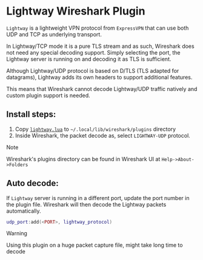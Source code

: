 # Lightway Wireshark Plugin

`Lightway` is a lightweight VPN protocol from `ExpressVPN` that can use both UDP and TCP as underlying transport.

In Lightway/TCP mode it is a pure TLS stream and as such, Wireshark does not need any special decoding support.
Simply selecting the port, the Lightway server is running on and decoding it as TLS is sufficient.

Although Lightway/UDP protocol is based on D/TLS (TLS adapted for datagrams), Lightway adds its own headers to support additional features.

This means that Wireshark cannot decode Lightway/UDP traffic natively and custom plugin support is needed.

## Install steps:
1. Copy [`lightway.lua`](../lightway-core/wireshark/lightway.lua) to `~/.local/lib/wireshark/plugins` directory
1. Inside Wireshark, the packet decode as, select `LIGHTWAY-UDP` protocol.

> [!NOTE]
> Wireshark's plugins directory can be found in Wireshark UI at `Help->About->Folders`

## Auto decode:
If `Lightway` server is running in a different port, update the port number in the plugin file.
Wireshark will then decode the Lightway packets automatically.

```lua
udp_port:add(<PORT>, lightway_protocol)
```

> [!WARNING]
> Using this plugin on a huge packet capture file, might take long time to decode
